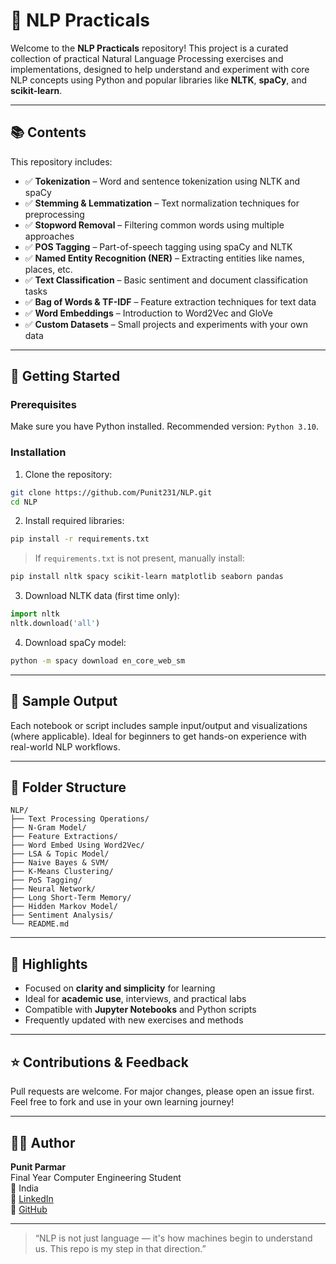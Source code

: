 # 🧠 NLP Practicals

Welcome to the **NLP Practicals** repository! This project is a curated collection of practical Natural Language Processing exercises and implementations, designed to help understand and experiment with core NLP concepts using Python and popular libraries like **NLTK**, **spaCy**, and **scikit-learn**.

---

## 📚 Contents

This repository includes:

- ✅ **Tokenization** – Word and sentence tokenization using NLTK and spaCy  
- ✅ **Stemming & Lemmatization** – Text normalization techniques for preprocessing  
- ✅ **Stopword Removal** – Filtering common words using multiple approaches  
- ✅ **POS Tagging** – Part-of-speech tagging using spaCy and NLTK  
- ✅ **Named Entity Recognition (NER)** – Extracting entities like names, places, etc.  
- ✅ **Text Classification** – Basic sentiment and document classification tasks  
- ✅ **Bag of Words & TF-IDF** – Feature extraction techniques for text data  
- ✅ **Word Embeddings** – Introduction to Word2Vec and GloVe  
- ✅ **Custom Datasets** – Small projects and experiments with your own data  

---

## 🚀 Getting Started

### Prerequisites

Make sure you have Python installed. Recommended version: `Python 3.10`.

### Installation

1. Clone the repository:

```bash
git clone https://github.com/Punit231/NLP.git
cd NLP
```

2. Install required libraries:

```bash
pip install -r requirements.txt
```

> If `requirements.txt` is not present, manually install:

```bash
pip install nltk spacy scikit-learn matplotlib seaborn pandas
```

3. Download NLTK data (first time only):

```python
import nltk
nltk.download('all')
```

4. Download spaCy model:

```bash
python -m spacy download en_core_web_sm
```

---

## 🧪 Sample Output

Each notebook or script includes sample input/output and visualizations (where applicable). Ideal for beginners to get hands-on experience with real-world NLP workflows.

---

## 📁 Folder Structure

```
NLP/
├── Text Processing Operations/
├── N-Gram Model/
├── Feature Extractions/
├── Word Embed Using Word2Vec/
├── LSA & Topic Model/
├── Naive Bayes & SVM/
├── K-Means Clustering/
├── PoS Tagging/
├── Neural Network/
├── Long Short-Term Memory/
├── Hidden Markov Model/
├── Sentiment Analysis/
└── README.md
```

---

## 📌 Highlights

- Focused on **clarity and simplicity** for learning  
- Ideal for **academic use**, interviews, and practical labs  
- Compatible with **Jupyter Notebooks** and Python scripts  
- Frequently updated with new exercises and methods  

---

## ⭐️ Contributions & Feedback

Pull requests are welcome. For major changes, please open an issue first.  
Feel free to fork and use in your own learning journey!

---

## 🙋‍♂️ Author

**Punit Parmar**  
Final Year Computer Engineering Student  
📍 India  
🔗 [LinkedIn](https://www.linkedin.com/in/punitparmar231/)  
🔗 [GitHub](https://github.com/Punit231)

---

> “NLP is not just language — it's how machines begin to understand us. This repo is my step in that direction.”
